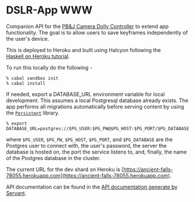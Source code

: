 DSLR-App WWW 
============================

Companion API for the [PB&J Camera Dolly Controller](http://www.github.com/jhstanton/DSLR-App) to
extend app functionality. The goal is to allow users to save keyframes independently of the user's
device.

This is deployed to Heroku and built using Halcyon following the [Haskell on Heroku
tutorial](https://haskellonheroku.com/tutorial/).

To run this locally do the following - 

```
% cabal sandbox init
% cabal install 
```

If needed, export a DATABASE_URL environment variable for local development. This assumes a local
Postgresql database already exists. The app performs all migrations automatically before serving
content by using the [`Persistent`](http://hackage.haskell.org/package/persistent) library. 

```
% export DATABASE_URL=postgres://$PG_USER:$PG_PW@$PG_HOST:$PG_PORT/$PG_DATABASE
```

where `$PG_USER`, `$PG_PW`, `$PG_HOST`, `$PG_PORT`, and `$PG_DATABASE` are the Postgres user to
connect with, the user's password, the server the database is hosted on, the port the service
listens to, and, finally, the name of the Postgres database in the cluster. 

The current URL for the dev shard on Heroku is [https://ancient-falls-78055.herokuapp.com](https://ancient-falls-78055.herokuapp.com).

API documentation can be found in the [API documentation generate by Servant](API.md).
